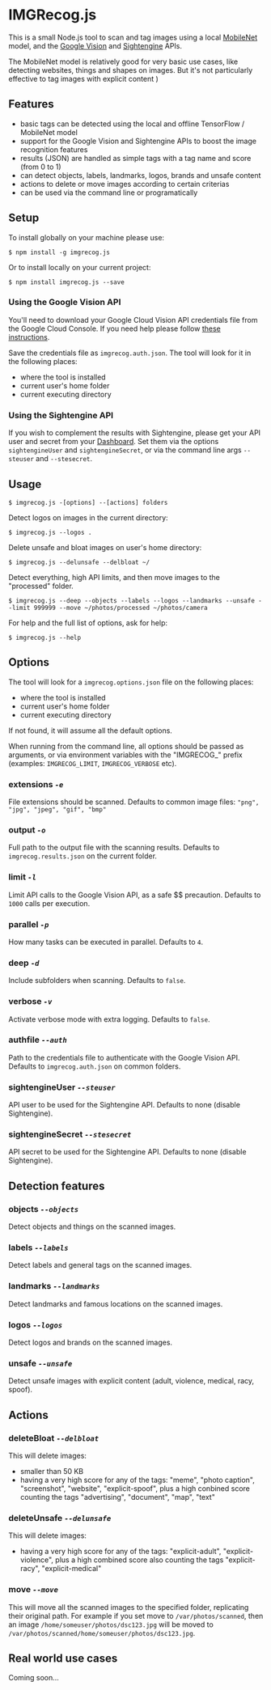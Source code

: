 # IMGRecog.js

This is a small Node.js tool to scan and tag images using a local [MobileNet](https://github.com/tensorflow/models/tree/master/research/slim/nets/mobilenet) model, and the [Google Vision](https://cloud.google.com/vision/docs) and [Sightengine](https://sightengine.com) APIs.

The MobileNet model is relatively good for very basic use cases, like detecting websites, things and shapes on images. But it's not particularly effective to tag images with explicit content )

## Features

- basic tags can be detected using the local and offline TensorFlow / MobileNet model
- support for the Google Vision and Sightengine APIs to boost the image recognition features
- results (JSON) are handled as simple tags with a tag name and score (from 0 to 1)
- can detect objects, labels, landmarks, logos, brands and unsafe content
- actions to delete or move images according to certain criterias
- can be used via the command line or programatically

## Setup

To install globally on your machine please use:

    $ npm install -g imgrecog.js

Or to install locally on your current project:

    $ npm install imgrecog.js --save

### Using the Google Vision API

You'll need to download your Google Cloud Vision API credentials file from the Google Cloud Console. If you need help please follow [these instructions](https://cloud.google.com/vision/docs/auth).

Save the credentials file as `imgrecog.auth.json`. The tool will look for it in the following places:

- where the tool is installed
- current user's home folder
- current executing directory

### Using the Sightengine API

If you wish to complement the results with Sightengine, please get your API user and secret from your [Dashboard](https://dashboard.sightengine.com/api-credentials). Set them via the options `sightengineUser` and `sightengineSecret`, or via the command line args `--steuser` and `--stesecret`.

## Usage

    $ imgrecog.js -[options] --[actions] folders

Detect logos on images in the current directory:

    $ imgrecog.js --logos .

Delete unsafe and bloat images on user's home directory:

    $ imgrecog.js --delunsafe --delbloat ~/

Detect everything, high API limits, and then move images to the "processed" folder.

    $ imgrecog.js --deep --objects --labels --logos --landmarks --unsafe --limit 999999 --move ~/photos/processed ~/photos/camera

For help and the full list of options, ask for help:

    $ imgrecog.js --help

## Options

The tool will look for a `imgrecog.options.json` file on the following places:

- where the tool is installed
- current user's home folder
- current executing directory

If not found, it will assume all the default options.

When running from the command line, all options should be passed as arguments, or via environment variables with the "IMGRECOG_" prefix (examples: `IMGRECOG_LIMIT`, `IMGRECOG_VERBOSE` etc).

### extensions *`-e`*

 File extensions should be scanned. Defaults to common image files: `"png", "jpg", "jpeg", "gif", "bmp"`

### output *`-o`*

Full path to the output file with the scanning results. Defaults to `imgrecog.results.json` on the current folder.

### limit *`-l`*

Limit API calls to the Google Vision API, as a safe $$ precaution. Defaults to `1000` calls per execution.

### parallel *`-p`*

How many tasks can be executed in parallel. Defaults to `4`.

### deep *`-d`*

Include subfolders when scanning. Defaults to `false`.

### verbose *`-v`*

Activate verbose mode with extra logging. Defaults to `false`.

### authfile *`--auth`*

 Path to the credentials file to authenticate with the Google Vision API. Defaults to `imgrecog.auth.json` on common folders.

### sightengineUser *`--steuser`*

 API user to be used for the Sightengine API. Defaults to none (disable Sightengine).

### sightengineSecret *`--stesecret`*

API secret to be used for the Sightengine API. Defaults to none (disable Sightengine).

## Detection features

### objects *`--objects`*

Detect objects and things on the scanned images.

### labels *`--labels`*

Detect labels and general tags on the scanned images.

### landmarks *`--landmarks`*

Detect landmarks and famous locations on the scanned images.

### logos *`--logos`*

Detect logos and brands on the scanned images.

### unsafe *`--unsafe`*

Detect unsafe images with explicit content (adult, violence, medical, racy, spoof).

## Actions

### deleteBloat *`--delbloat`*

This will delete images:

- smaller than 50 KB
- having a very high score for any of the tags: "meme", "photo caption", "screenshot", "website", "explicit-spoof", plus a high conbined score  counting the tags "advertising", "document", "map", "text"

### deleteUnsafe *`--delunsafe`*

This will delete images:

- having a very high score for any of the tags: "explicit-adult", "explicit-violence", plus a high combined score also counting the tags "explicit-racy", "explicit-medical"

### move *`--move`*

This will move all the scanned images to the specified folder, replicating their original path. For example if you set move to `/var/photos/scanned`, then an image `/home/someuser/photos/dsc123.jpg` will be moved to `/var/photos/scanned/home/someuser/photos/dsc123.jpg`.

## Real world use cases

Coming soon...
